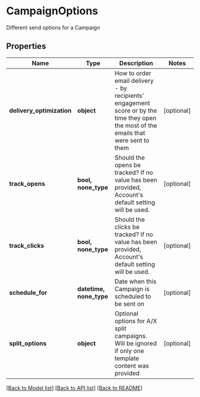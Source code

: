 # CampaignOptions

Different send options for a Campaign
## Properties
Name | Type | Description | Notes
------------ | ------------- | ------------- | -------------
**delivery_optimization** | **object** | How to order email delivery - by recipients&#39; engagement score or by the time they open the most of the emails that were sent to them | [optional] 
**track_opens** | **bool, none_type** | Should the opens be tracked? If no value has been provided, Account&#39;s default setting will be used. | [optional] 
**track_clicks** | **bool, none_type** | Should the clicks be tracked? If no value has been provided, Account&#39;s default setting will be used. | [optional] 
**schedule_for** | **datetime, none_type** | Date when this Campaign is scheduled to be sent on | [optional] 
**split_options** | **object** | Optional options for A/X split campaigns. Will be ignored if only one template content was provided | [optional] 

[[Back to Model list]](../README.md#documentation-for-models) [[Back to API list]](../README.md#documentation-for-api-endpoints) [[Back to README]](../README.md)


